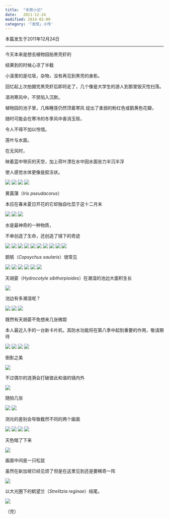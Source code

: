 ```yaml
---
title:  "冬荷小记"
date:   2011-12-24
modified: 2014-02-09
category: '｢发现｣ 小传'
---
```


本篇发生于2011年12月24日

---

今天本来是想去植物园拍黑壳虾的

结果到的时候心凉了半截

小溪里的是垃圾，杂物，没有再见到黑壳的身影。

回忆起上次拍摄完黑壳虾后即将走了，几个像是大学生的游人到那里毁灭性扫荡。


凛冽寒风中，不禁陷入沉默。


植物园的池子里，几株睡莲仍然顶着寒风
绽出了柔弱的粉红色或鹅黄色花瓣，

随时可能会在寒冷的冬季风中香消玉殒，

令人不得不加以怜惜。

莲叶与水面。

在无风时，

映着蓝中带灰的天空，加上荷叶漂在水中因水面张力半沉半浮

使人感觉水体更像是胶冻状。

<img class='disc' src='https://i.postimg.cc/YCqw5FYP/1.jpg'>

<img class='disc' src='https://i.postimg.cc/htyqcG0t/2.jpg'>

<img class='disc' src='https://i.postimg.cc/PJzBcfxh/3.jpg'>

<img class='disc' src='https://i.postimg.cc/j5NVH4YD/4.jpg'>

黄菖蒲（<i>Iris pseudacorus</i>）

本应在春末夏日开花的它却独自吐蕊于这十二月末

<img class='disc' src='https://i.postimg.cc/L4tKhDV7/5.jpg'>

<img class='disc' src='https://i.postimg.cc/SRpBDYmD/6.jpg'>

<img class='disc' src='https://i.postimg.cc/R025Jbyr/7.jpg'>

水是最神奇的一种物质，

不单创造了生命，还创造了镜下的奇迹

<img class='disc' src='https://i.postimg.cc/MGnJT8sb/8.jpg'>

<img class='disc' src='https://i.postimg.cc/Ghb0DD7p/9.jpg'>

<img class='disc' src='https://i.postimg.cc/qMwPx7Sx/10.jpg'>

<img class='disc' src='https://i.postimg.cc/FKdwvVRT/11.jpg'>

<img class='disc' src='https://i.postimg.cc/FHK2W4Q5/12.jpg'>

<img class='disc' src='https://i.postimg.cc/sg0bbNVB/13.jpg'>

<img class='disc' src='https://i.postimg.cc/5thT2QQb/14.jpg'>

<img class='disc' src='https://i.postimg.cc/rscHS69H/15.jpg'>

<img class='disc' src='https://i.postimg.cc/fLYFtWYX/16.jpg'>

<img class='disc' src='https://i.postimg.cc/prZ6C0GL/17.jpg'>

鹊鸲（<i>Copsychus saularis</i>）很常见

<img class='disc' src='https://i.postimg.cc/DfdH7Zv3/18.jpg'>

<img class='disc' src='https://i.postimg.cc/ZKbgnSnB/19.jpg'>

<img class='disc' src='https://i.postimg.cc/tCBcVMnr/20.jpg'>

<img class='disc' src='https://i.postimg.cc/Vk5V9Wjz/21.jpg'>

<img class='disc' src='https://i.postimg.cc/YCVydL3Y/22.jpg'>

<img class='disc' src='https://i.postimg.cc/9f7gKX8S/23.jpg'>

天胡荽（<i>Hydrocotyle sibthorpioides</i>）在潮湿的池边大面积生长

<img class='disc' src='https://i.postimg.cc/Y9BDHcTS/24.jpg'>

池边有多潮湿呢？

<img class='disc' src='https://i.postimg.cc/wv5fxfdQ/25.jpg'>

<img class='disc' src='https://i.postimg.cc/MHWsn762/26.jpg'>

<img class='disc' src='https://i.postimg.cc/7hmK05hC/27.jpg'>

既然有天胡荽不免想来几张微距

本人最近入手的一台新卡片机，其防水功能将在第八季中起到重要的作用，敬请期待

<img class='disc' src='https://i.postimg.cc/BZgYdVpq/28.jpg'>

<img class='disc' src='https://i.postimg.cc/02yWx0X7/29.jpg'>

<img class='disc' src='https://i.postimg.cc/TYNkP5BF/30.jpg'>

<img class='disc' src='https://i.postimg.cc/8zqtRQpb/31.jpg'>

倒影之美

<img class='disc' src='https://i.postimg.cc/FHfTks4R/32.jpg'>

不过偶尔的涟漪会打破彼此和谐的镜内外

<img class='disc' src='https://i.postimg.cc/3wm99SWQ/33.jpg'>

随拍几张

<img class='disc' src='https://i.postimg.cc/vBvhw4WP/34.jpg'>

<img class='disc' src='https://i.postimg.cc/ZnKcbJHJ/35.jpg'>

测光的差别会导致截然不同的两个画面

<img class='disc' src='https://i.postimg.cc/vByhKr6g/36.jpg'>

<img class='disc' src='https://i.postimg.cc/Pf2y68fJ/37.jpg'>

<img class='disc' src='https://i.postimg.cc/L5CVhGQL/38.jpg'>

<img class='disc' src='https://i.postimg.cc/ncWkxbDt/39.jpg'>

天色暗了下来

<img class='disc' src='https://i.postimg.cc/yYxP2YWP/40.jpg'>

画面中间是一只松鼠

虽然在新加坡已经见烦了但是在这里见到还是要稀奇一阵

<img class='disc' src='https://i.postimg.cc/RZnTVs7J/41.jpg'>

以大光圈下的鹤望兰（<i>Strelitzia reginae</i>）结尾。

<img class='disc' src='https://i.postimg.cc/3w5FyX1S/42.jpg'>

（完）
